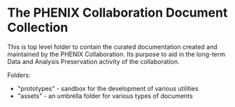 # The PHENIX Collaboration Document Collection

This is top level folder to contain the curated documentation
created and maintained by the PHENIX Collaboration. Its purpose
to aid in the long-term Data and Analysis Preservation activity
of the collaboration.

Folders:
* "prototypes" - sandbox for the development of various utilities
* "assets" - an umbrella folder for various types of documents

